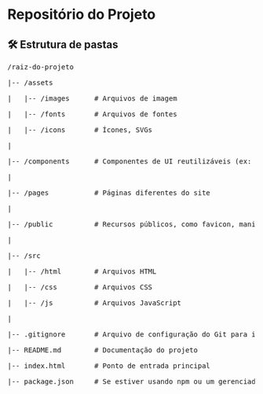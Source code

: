 # Repositório do Projeto

## 🛠 Estrutura de pastas
<pre>
/raiz-do-projeto<br>
|-- /assets<br>
|   |-- /images      # Arquivos de imagem<br>
|   |-- /fonts       # Arquivos de fontes<br>
|   |-- /icons       # Ícones, SVGs<br>
|<br>
|-- /components      # Componentes de UI reutilizáveis (ex: cabeçalhos, rodapés)<br>
|<br>
|-- /pages           # Páginas diferentes do site<br>
|<br>
|-- /public          # Recursos públicos, como favicon, manifest, etc.<br>
|<br>
|-- /src<br>
|   |-- /html        # Arquivos HTML<br>
|   |-- /css         # Arquivos CSS<br>
|   |-- /js          # Arquivos JavaScript<br>
|<br>
|-- .gitignore       # Arquivo de configuração do Git para ignorar certos arquivos<br>
|-- README.md        # Documentação do projeto<br>
|-- index.html       # Ponto de entrada principal<br>
|-- package.json     # Se estiver usando npm ou um gerenciador de pacotes similar<br>
</pre>
